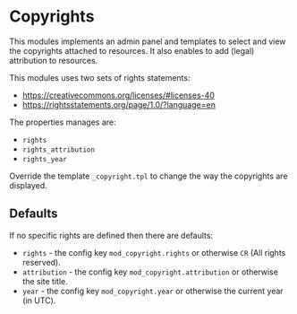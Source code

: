 Copyrights
===========

This modules implements an admin panel and templates to select and view the copyrights
attached to resources.  It also enables to add (legal) attribution to resources.

This modules uses two sets of rights statements:

 * https://creativecommons.org/licenses/#licenses-40
 * https://rightsstatements.org/page/1.0/?language=en

The properties manages are:

 * `rights`
 * `rights_attribution`
 * `rights_year`

Override the template `_copyright.tpl` to change the way the copyrights are displayed.

Defaults
--------

If no specific rights are defined then there are defaults:

 * `rights` - the config key `mod_copyright.rights` or otherwise `CR` (All rights reserved).
 * `attribution` - the config key `mod_copyright.attribution` or otherwise the site title.
 * `year` - the config key `mod_copyright.year` or otherwise the current year (in UTC).

